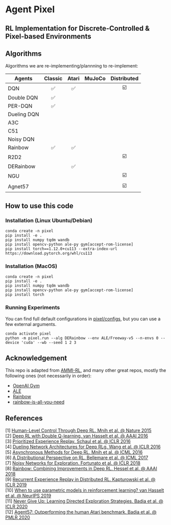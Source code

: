 # Agent Pixel

## RL Implementation for Discrete-Controlled & Pixel-based Environments

## Algorithms
Algorithms we are re-implementing/plannning to re-implement:

| Agents | Classic | Atari | MuJoCo | Distributed |
| --- | :---: | :---: | :---: | :---: |
| DQN | ✅ | ✅ |  | ☑️ |
| Double DQN | ✅ |  |  |  |
| PER-DQN | ✅ |  |  |  |
| Dueling DQN |  |  |  |  |
| A3C |  |  |  |  |
| C51 |  |  |  |  |
| Noisy DQN |  |  |  |  |
| Rainbow | ✅ | ✅ |  |  |
| R2D2 |  |  |  | ☑️ |
| DERainbow |  | ✅ |  |  |
| NGU |  |  |  | ☑️ |
| Agnet57 |  |  |  | ☑️ |

## How to use this code
### Installation (Linux Ubuntu/Debian)
```
conda create -n pixel
pip install -e .
pip install numpy tqdm wandb
pip install opencv-python ale-py gym[accept-rom-license]
pip install torch==1.12.0+cu113 --extra-index-url https://download.pytorch.org/whl/cu113
```

### Installation (MacOS)
```
conda create -n pixel
pip install -e .
pip install numpy tqdm wandb
pip install opencv-python ale-py gym[accept-rom-license]
pip install torch
```

### Running Experiments
You can find full default configurations in [pixel/configs](https://github.com/RamiSketcher/AgentPixel/tree/main/pixel/configs), but you can use a few external arguments.
```
conda activate pixel
python -m pixel.run --alg DERainbow --env ALE/Freeway-v5 --n-envs 0 --device 'cuda' --wb --seed 1 2 3
```


## Acknowledgement
This repo is adapted from [AMMI-RL](https://github.com/RamiSketcher/AMMI-RL), and many other great repos, mostly the following ones (not necessarily in order):
- [OpenAI Gym](https://github.com/openai/gym)
- [ALE](https://github.com/mgbellemare/Arcade-Learning-Environment)
- [Rainbow](https://github.com/Kaixhin/Rainbow)
- [rainbow-is-all-you-need](https://github.com/Curt-Park/rainbow-is-all-you-need/)

## References 

[1] [Human-Level Control Through Deep RL. Mnih et al. @ Nature 2015](https://www.nature.com/articles/nature14236)  
[2] [Deep RL with Double Q-learning. van Hasselt et al. @ AAAI 2016](https://arxiv.org/abs/1509.06461)  
[3] [Prioritized Experience Replay. Schaul et al. @ ICLR 2016](https://arxiv.org/abs/1511.05952?context=cs)  
[4] [Dueling Network Architectures for Deep RLg. Wang et al. @ ICLR 2016](https://arxiv.org/abs/1511.06581)  
[5] [Asynchronous Methods for Deep RL. Mnih et al. @ ICML 2016](https://arxiv.org/abs/1602.01783)  
[6] [A Distributional Perspective on RL. Bellemare et al. @ ICML 2017](https://arxiv.org/abs/1707.06887)  
[7] [Noisy Networks for Exploration. Fortunato et al. @ ICLR 2018](https://arxiv.org/abs/1706.10295)  
[8] [Rainbow: Combining Improvements in Deep RL. Hessel et al. @ AAAI 2018](https://arxiv.org/abs/1710.02298)  
[9] [Recurrent Experience Replay in Distributed RL. Kapturowski et al. @ ICLR 2019](https://www.deepmind.com/publications/recurrent-experience-replay-in-distributed-reinforcement-learning)  
[10] [When to use parametric models in reinforcement learning? van Hasselt et al. @ NeurIPS 2019](https://arxiv.org/abs/1906.05243)  
[11] [Never Give Up: Learning Directed Exploration Strategies. Badia et al. @ ICLR 2020](https://arxiv.org/abs/2002.06038)  
[12] [Agent57: Outperforming the human Atari benchmark. Badia et al. @ PMLR 2020](https://arxiv.org/abs/2003.13350)  
